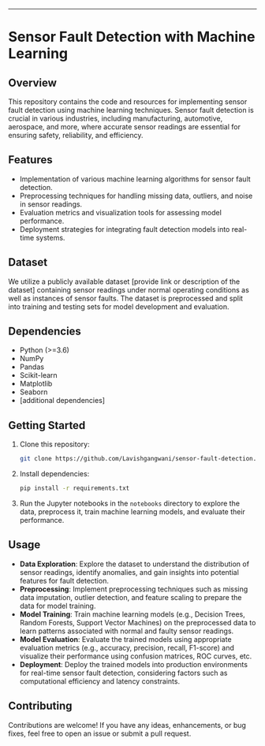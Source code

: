 ---

# Sensor Fault Detection with Machine Learning

## Overview

This repository contains the code and resources for implementing sensor fault detection using machine learning techniques. Sensor fault detection is crucial in various industries, including manufacturing, automotive, aerospace, and more, where accurate sensor readings are essential for ensuring safety, reliability, and efficiency.

## Features

- Implementation of various machine learning algorithms for sensor fault detection.
- Preprocessing techniques for handling missing data, outliers, and noise in sensor readings.
- Evaluation metrics and visualization tools for assessing model performance.
- Deployment strategies for integrating fault detection models into real-time systems.

## Dataset

We utilize a publicly available dataset [provide link or description of the dataset] containing sensor readings under normal operating conditions as well as instances of sensor faults. The dataset is preprocessed and split into training and testing sets for model development and evaluation.

## Dependencies

- Python (>=3.6)
- NumPy
- Pandas
- Scikit-learn
- Matplotlib
- Seaborn
- [additional dependencies]

## Getting Started

1. Clone this repository:

   ```bash
   git clone https://github.com/Lavishgangwani/sensor-fault-detection.git
   ```

2. Install dependencies:

   ```bash
   pip install -r requirements.txt
   ```

3. Run the Jupyter notebooks in the `notebooks` directory to explore the data, preprocess it, train machine learning models, and evaluate their performance.

## Usage

- **Data Exploration**: Explore the dataset to understand the distribution of sensor readings, identify anomalies, and gain insights into potential features for fault detection.
- **Preprocessing**: Implement preprocessing techniques such as missing data imputation, outlier detection, and feature scaling to prepare the data for model training.
- **Model Training**: Train machine learning models (e.g., Decision Trees, Random Forests, Support Vector Machines) on the preprocessed data to learn patterns associated with normal and faulty sensor readings.
- **Model Evaluation**: Evaluate the trained models using appropriate evaluation metrics (e.g., accuracy, precision, recall, F1-score) and visualize their performance using confusion matrices, ROC curves, etc.
- **Deployment**: Deploy the trained models into production environments for real-time sensor fault detection, considering factors such as computational efficiency and latency constraints.

## Contributing

Contributions are welcome! If you have any ideas, enhancements, or bug fixes, feel free to open an issue or submit a pull request.
